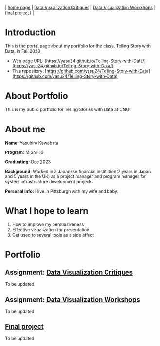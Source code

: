 | [home page](https://yasu24.github.io/Telling-Story-with-Data/) | [Data Visualization Critiques](data-visualization-critiques.md) | [Data Visualization Workshops](data-visualization-workshops.md) | [final project I](final-project.md) |

# Introduction
This is the portal page about my portfolio for the class, Telling Story with Data, in Fall 2023

- Web page URL: [https://yasu24.github.io/Telling-Story-with-Data/](https://yasu24.github.io/Telling-Story-with-Data/)
- This repository: [https://github.com/yasu24/Telling-Story-with-Data](https://github.com/yasu24/Telling-Story-with-Data)

# About Portfolio
This is my public portfolio for Telling Stories with Data at CMU!  

# About me
**Name:**       Yasuhiro Kawabata

**Program:**    MISM-16

**Graduating:** Dec 2023

**Background:** Worked in a Japanese financial institution(7 years in Japan and 5 years in the UK) as a project manager and program manager for system infrastructure development projects

**Personal Info:** I live in Pittsburgh with my wife and baby.

# What I hope to learn

1. How to improve my persuasiveness
2. Effective visualization for presentation
3. Get used to several tools as a side effect

# Portfolio

## Assignment: [Data Visualization Critiques](data-visualization-critiques.md) 
To be updated

## Assignment: [Data Visualization Workshops](data-visualization-workshops.md) 
To be updated

## [Final project](final-project.md)
To be updated
